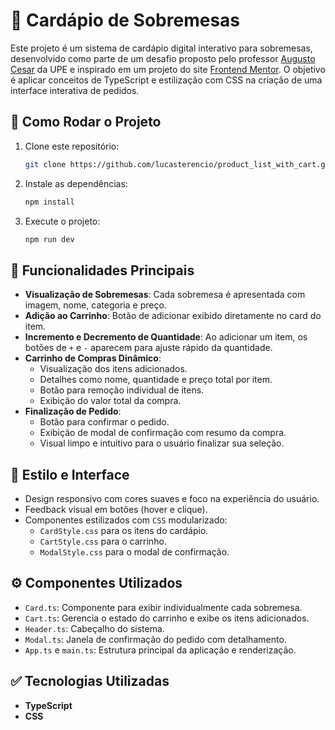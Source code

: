 # 🍨 Cardápio de Sobremesas

Este projeto é um sistema de cardápio digital interativo para sobremesas, desenvolvido como parte de um desafio proposto pelo professor [Augusto Cesar](https://www.linkedin.com/in/augusto-cesar-oliveira-7ab3081ba/) da UPE e inspirado em um projeto do site [Frontend Mentor](https://www.frontendmentor.io/challenges/product-list-with-cart-5MmqLVAp_d). O objetivo é aplicar conceitos de TypeScript e estilização com CSS na criação de uma interface interativa de pedidos.


## 🚀 Como Rodar o Projeto

1. Clone este repositório:
   
   ```bash
   git clone https://github.com/lucasterencio/product_list_with_cart.git
   ```
2. Instale as dependências:

   ```bash
   npm install
   ```
3. Execute o projeto:

   ```bash
   npm run dev
   ```

## 🧁 Funcionalidades Principais

- **Visualização de Sobremesas**: Cada sobremesa é apresentada com imagem, nome, categoria e preço.
- **Adição ao Carrinho**: Botão de adicionar exibido diretamente no card do item.
- **Incremento e Decremento de Quantidade**: Ao adicionar um item, os botões de `+` e `-` aparecem para ajuste rápido da quantidade.
- **Carrinho de Compras Dinâmico**:
  - Visualização dos itens adicionados.
  - Detalhes como nome, quantidade e preço total por item.
  - Botão para remoção individual de itens.
  - Exibição do valor total da compra.
- **Finalização de Pedido**:
  - Botão para confirmar o pedido.
  - Exibição de modal de confirmação com resumo da compra.
  - Visual limpo e intuitivo para o usuário finalizar sua seleção.

## 🎨 Estilo e Interface

- Design responsivo com cores suaves e foco na experiência do usuário.
- Feedback visual em botões (hover e clique).
- Componentes estilizados com `CSS` modularizado:
  - `CardStyle.css` para os itens do cardápio.
  - `CartStyle.css` para o carrinho.
  - `ModalStyle.css` para o modal de confirmação.

## ⚙️ Componentes Utilizados

- `Card.ts`: Componente para exibir individualmente cada sobremesa.
- `Cart.ts`: Gerencia o estado do carrinho e exibe os itens adicionados.
- `Header.ts`: Cabeçalho do sistema.
- `Modal.ts`: Janela de confirmação do pedido com detalhamento.
- `App.ts` e `main.ts`: Estrutura principal da aplicação e renderização.


## ✅ Tecnologias Utilizadas

- **TypeScript**
- **CSS**

